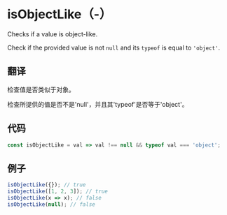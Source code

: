 # isObjectLike（-）

Checks if a value is object-like.

Check if the provided value is not `null` and its `typeof` is equal to `'object'`.

## 翻译

检查值是否类似于对象。

检查所提供的值是否不是'null'，并且其'typeof'是否等于'object'。

## 代码

```js
const isObjectLike = val => val !== null && typeof val === 'object';
```

## 例子

```js
isObjectLike({}); // true
isObjectLike([1, 2, 3]); // true
isObjectLike(x => x); // false
isObjectLike(null); // false
```
